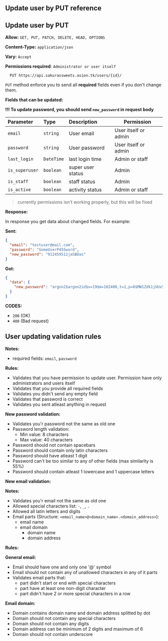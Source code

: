 ## Update user by PUT reference

## Update user by PUT

**Allow:** `GET, PUT, PATCH, DELETE, HEAD, OPTIONS`

**Content-Type:** `application/json`

**Vary:** `Accept`

**Permissions required**: `Administrator or user itself`

```
  PUT https://api.sakurassweets.asion.tk/users/{id}/
```

`PUT` method enforce you to send all **required** fields even if you don't change them.

**Fields that can be updated:**

**!!! To update password, you should send `new_password` in request body**

| Parameter      | Type       | Description       | Permission           |
| :------------- | :--------- | :---------------- | -------------------- |
| `email`        | `string`   | User email        | User itself or admin |
| `password`     | `string`   | User password     | User itself or admin |
| `last_login`   | `DateTime` | last login time   | Admin or staff       |
| `is_superuser` | `boolean`  | super user status | Admin                |
| `is_staff`     | `boolean`  | staff status      | Admin                |
| `is_active`    | `boolean`  | activity status   | Admin or staff       |

> currently permissions isn't working properly, but this will be fixed

**Response:**

In response you get data about changed fields. For example:

**Sent:**

```json
{
  "email": "testuser@mail.com",
  "password": "SomeUserP455word",
  "new_password": "912459512jaSBDas"
}
```

**Got:**

```json
{
  "data": {
    "new_password": "argon2$argon2id$v=19$m=102400,t=2,p=8$MW1Zdk1jUUxSN2FQMnJxMExBSFhhSg$C740Naw0dRGoWpnwTvWbbrvZ3Pkn8eS87rL+CR2o0v0"
  }
}
```

**CODES:**

- `200` (OK)
- `400` (Bad request)

## User updating validation rules

**Notes:**

- required fields: `email`, `password`

**Rules:**

- Validates that you have permission to update user. Permission have only administrators and users itself
- Validates that you provide all required fields
- Validates you didn't send any empty field
- Validates that password is correct
- Validates you sent atleast anything in request

**New password validation:**

- Validates you'r password not the same as old one
- Password length validation:
  - Min value: 8 characters
  - Max value: 40 characters
- Password should not contain spacebars
- Password should contain only latin characters
- Password should have atleast 1 digit
- Password can't be too similar to any of other fields (max similarity is 55%)
- Password should contain atleast 1 lowercase and 1 uppercase letters

**New email validation:**

**Notes:**

- Validates you'r email not the same as old one
- Allowed special characters list: `-`, `_`, `.`
- Allowed all latin letters and digits
- Email parts (Structure: `<email_name>@<domain_name>.<domain_address>`):
  - email name
  - email domain
    - domain name
    - domain address

**Rules:**

**General email:**

- Email should have one and only one '@' symbol
- Email should not contain any of unallowed characters in any of it parts
- Validates email parts that:
  - part didn't start or end with special characters
  - part have at least one non-digit character
  - part didn't have 2 or more special characters in a row

**Email domain:**

- Domain contains domain name and domain address splitted by dot
- Domain should not contain any special characters
- Domain should not contain any digits
- Domain address can be minimum of 2 digits and maximum of 6
- Domain should not contain underscore
